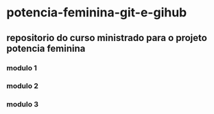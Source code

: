 # potencia-feminina-git-e-gihub

## repositorio do curso ministrado para o projeto potencia feminina


### modulo 1
### modulo 2
### modulo 3

